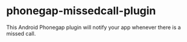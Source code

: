 phonegap-missedcall-plugin
==========================

This Android Phonegap plugin will notify your app whenever there is a missed call.
